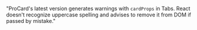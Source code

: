 "ProCard's latest version generates warnings with `cardProps` in Tabs. React doesn't recognize uppercase spelling and advises to remove it from DOM if passed by mistake."
